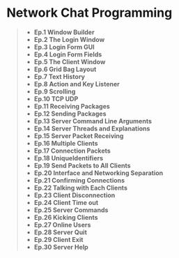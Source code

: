 # **Network Chat Programming**

> - **Ep.1 Window Builder**
> - **Ep.2 The Login Window**
> - **Ep.3 Login Form GUI**
> - **Ep.4 Login Form Fields**
> - **Ep.5 The Client Window**
> - **Ep.6 Grid Bag Layout**
> - **Ep.7 Text History**
> - **Ep.8 Action and Key Listener**
> - **Ep.9 Scrolling**
> - **Ep.10 TCP UDP**
> - **Ep.11 Receiving Packages**
> - **Ep.12 Sending Packages**
> - **Ep.13 Server Command Line Arguments**
> - **Ep.14 Server Threads and Explanations**
> - **Ep.15 Server Packet Receiving**
> - **Ep.16 Multiple Clients**
> - **Ep.17 Connection Packets**
> - **Ep.18 UniqueIdentifiers**
> - **Ep.19 Send Packets to All Clients**
> - **Ep.20 Interface and Networking Separation**
> - **Ep.21 Confirming Connections**
> - **Ep.22 Talking with Each Clients**
> - **Ep.23 Client Disconnection**
> - **Ep.24 Client Time out**
> - **Ep.25 Server Commands**
> - **Ep.26 Kicking Clients**
> - **Ep.27 Online Users**
> - **Ep.28 Server Quit**
> - **Ep.29 Client Exit**
> - **Ep.30 Server Help**